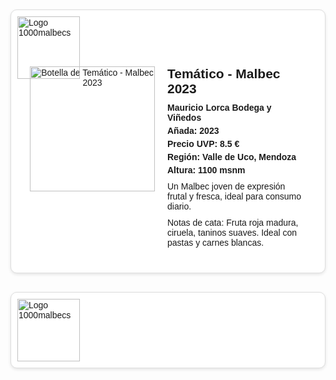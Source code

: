 <!DOCTYPE html>
<html lang="es">
<head>
  <meta charset="UTF-8">
  <meta name="viewport" content="width=device-width, initial-scale=1.0">
  <title>Vinos Malbec - 1000malbecs</title>
  <style>
    body {
      font-family: Arial, sans-serif;
      background-color: #fdfdfd;
      margin: 0;
      padding: 20px;
    }
    .card {
      border: 1px solid #ddd;
      border-radius: 10px;
      box-shadow: 0 2px 5px rgba(0,0,0,0.1);
      margin-bottom: 30px;
      background-color: #fff;
      position: relative;
      padding: 20px;
    }
    .logo {
      position: absolute;
      top: 10px;
      left: 10px;
      width: 100px;
      height: auto;
    }
    .card-content {
      display: flex;
      align-items: flex-start;
      margin-top: 60px; /* Reducido para que el logo no interfiera */
    }
    .bottle-cell {
      flex: 0 0 auto;
      padding: 10px;
      text-align: center;
    }
    .text-cell {
      flex: 1;
      padding: 10px;
    }
    .bottle {
      width: 200px; /* Tamaño uniforme */
      height: auto; /* Mantiene la proporción */
      max-width: 100%;
      object-fit: contain; /* Evita deformaciones */
    }
    .vino {
      font-size: 1.5em;
      margin: 0 0 10px 0;
    }
    .bodega, .precio, .region, .altura, .anada {
      font-weight: bold;
      margin: 5px 0;
    }
    .descripcion, .notas {
      margin: 10px 0;
    }

    /* Media query para pantallas pequeñas */
    @media (max-width: 600px) {
      .card-content {
        flex-direction: column;
        margin-top: 80px; /* Ajustado para móviles */
      }
      .bottle-cell, .text-cell {
        width: 100%;
        padding: 5px;
      }
      .bottle {
        width: 150px; /* Tamaño más pequeño en móviles */
        margin: 0 auto;
        display: block;
      }
      .logo {
        width: 80px; /* Logo más pequeño en móviles */
      }
    }
  </style>
</head>
<body>

  <!-- Vino 1 -->
  <div class="card">
    <img class="logo" src="https://github.com/user-attachments/assets/2e1ec570-c588-4e9b-bb54-3371487cbada" alt="Logo 1000malbecs">
    <div class="card-content">
      <div class="bottle-cell">
        <img class="bottle" src="https://www.vino-argentino.de/storage/images/image?remote=https%3A%2F%2Fwww.vino-argentino.de%2FWebRoot%2FStore12%2FShops%2F242730%2F5F95%2FF129%2FB710%2FDC62%2F6489%2F0A0C%2F6D0F%2F0CFA%2FTematico-Malbec.jpg&shop=242730&width=512&height=2560" alt="Botella de Temático - Malbec 2023" onerror="this.src='https://via.placeholder.com/200x600?text=Imagen+No+Disponible';">
      </div>
      <div class="text-cell">
        <h2 class="vino">Temático - Malbec 2023</h2>
        <p class="bodega">Mauricio Lorca Bodega y Viñedos</p>
        <p class="anada">Añada: 2023</p>
        <p class="precio">Precio UVP: 8.5 €</p>
        <p class="region">Región: Valle de Uco, Mendoza</p>
        <p class="altura">Altura: 1100 msnm</p>
        <p class="descripcion">Un Malbec joven de expresión frutal y fresca, ideal para consumo diario.</p>
        <p class="notas">Notas de cata: Fruta roja madura, ciruela, taninos suaves. Ideal con pastas y carnes blancas.</p>
      </div>
    </div>
  </div>

  <!-- Vino 2 -->
  <div class="card">
    <img class="logo" src="https://github.com/user-attachments/assets/2e1ec570-c588-4e9b-bb54-3371487cbada" alt="Logo 1000malbecs">
    <div class="card-content">
      <div class="bottle-cell">
        <img class="bottle" src="https://www.vino-argentino.de/storage/images/image?remote=https%3A%2F%2Fwww.vino-argentino.de%2FWeb
